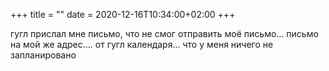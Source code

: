 +++
title = ""
date = 2020-12-16T10:34:00+02:00
+++

гугл прислал мне письмо, что не смог отправить моё письмо… письмо на мой же адрес…. от гугл календаря… что у меня ничего не запланировано


